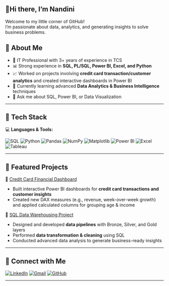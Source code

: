 ## 🌸Hi there, I’m Nandini 

Welcome to my little corner of GitHub!  
I’m passionate about data, analytics, and generating insights to solve business problems. 

## 🔹 About Me  
- 🏢 IT Professional with 3+ years of experience in TCS  
- 📊 Strong experience in **SQL, PL/SQL, Power BI, Excel, and Python**  
- 📈 Worked on projects involving **credit card transaction/customer analytics** and created interactive dashboards in Power BI  
- 🌱 Currently learning advanced **Data Analytics & Business Intelligence** techniques  
- 💬 Ask me about SQL, Power BI, or Data Visualization  

--- 
## 🔹 Tech Stack  
💻 **Languages & Tools:**  

![SQL](https://img.shields.io/badge/SQL-4479A1?style=for-the-badge&logo=postgresql&logoColor=white) 
![Python](https://img.shields.io/badge/Python-3776AB?style=for-the-badge&logo=python&logoColor=white) 
![Pandas](https://img.shields.io/badge/Pandas-150458?style=for-the-badge&logo=pandas&logoColor=white) 
![NumPy](https://img.shields.io/badge/NumPy-013243?style=for-the-badge&logo=numpy&logoColor=white) 
![Matplotlib](https://img.shields.io/badge/Matplotlib-11557C?style=for-the-badge&logo=plotly&logoColor=white) 
![Power BI](https://img.shields.io/badge/Power%20BI-F2C811?style=for-the-badge&logo=powerbi&logoColor=black) 
![Excel](https://img.shields.io/badge/Excel-217346?style=for-the-badge&logo=microsoft-excel&logoColor=white) 
![Tableau](https://img.shields.io/badge/Tableau-E97627?style=for-the-badge&logo=tableau&logoColor=white)


---

## 🔹 Featured Projects  
📌 [Credit Card Financial Dashboard](https://github.com/1nandinikumari/Credit_Card_Financial_Dashboard)  
- Built interactive Power BI dashboards for **credit card transactions and customer insights**  
- Created new DAX measures (e.g., revenue, week-over-week growth) and applied calculated columns for grouping age & income  

📌 [SQL Data Warehousing Project](https://github.com/1nandinikumari/SQL-Data-Warehouse_Project)  
- Designed and developed **data pipelines** with Bronze, Silver, and Gold layers  
- Performed **data transformation & cleaning** using SQL  
- Conducted advanced data analysis to generate business-ready insights  

---

## 🔹 Connect with Me  

[![LinkedIn](https://img.shields.io/badge/LinkedIn-blue?style=for-the-badge&logo=linkedin&logoColor=white)](https://www.linkedin.com/in/nandini-kumari-5aba4a219/) 
[![Gmail](https://img.shields.io/badge/Gmail-D14836?style=for-the-badge&logo=gmail&logoColor=white)](mailto:your.nandinikumari166@gmail.com) 
[![GitHub](https://img.shields.io/badge/GitHub-000?style=for-the-badge&logo=github&logoColor=white)](https://github.com/1nandinikumari)
 

---

